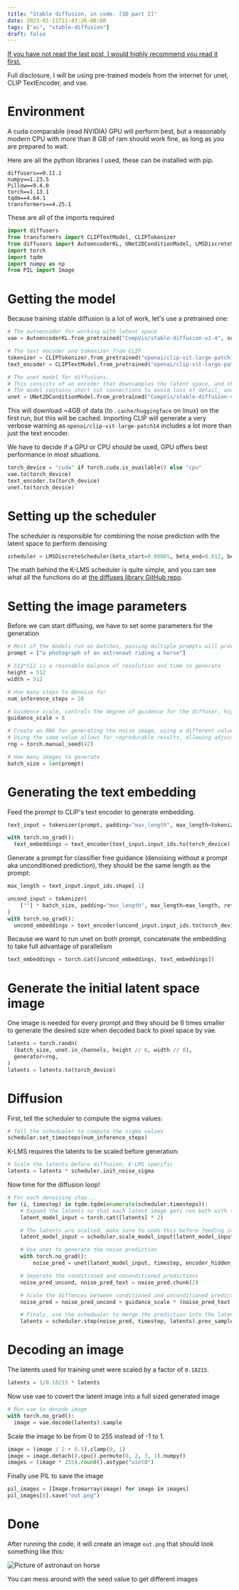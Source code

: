 ```yaml
---
title: "Stable diffusion, in code. [SD part 2]"
date: 2023-01-11T11:43:26-08:00
tags: ["ai", "stable-diffusion"]
draft: false
---
```


[If you have not read the last post, I would highly recommend you read it first.](../how_does_stable_diffusion_work/)

Full disclosure, I will be using pre-trained models from the internet for unet, CLIP TextEncoder, and vae.

# Environment

A cuda comparable (read NVIDIA) GPU will perform best, but a reasonably modern CPU with more than 8 GB of ram should work fine, as long as you are prepared to wait.

Here are all the python libraries I used, these can be installed with pip.

```
diffusers==0.11.1
numpy==1.23.5
Pillow==9.4.0
torch==1.13.1
tqdm==4.64.1
transformers==4.25.1
```

These are all of the imports required

```py
import diffusers
from transformers import CLIPTextModel, CLIPTokenizer
from diffusers import AutoencoderKL, UNet2DConditionModel, LMSDiscreteScheduler
import torch
import tqdm
import numpy as np
from PIL import Image
```

# Getting the model

Because training stable diffusion is a lot of work, let's use a pretrained one:

```py
# The autoencoder for working with latent space
vae = AutoencoderKL.from_pretrained("CompVis/stable-diffusion-v1-4", subfolder="vae")

# The text encoder and tokenizer from CLIP
tokenizer = CLIPTokenizer.from_pretrained("openai/clip-vit-large-patch14")
text_encoder = CLIPTextModel.from_pretrained("openai/clip-vit-large-patch14")

# The unet model for diffusions.
# This consists of an encoder that downsamples the latent space, and then reverses the process.
# The model contains short cut connections to avoid loss of detail, and uses cross attention to include the text embeddigns
unet = UNet2DConditionModel.from_pretrained("CompVis/stable-diffusion-v1-4", subfolder="unet")
```

This will download ~4GB of data (to ``.cache/huggingface`` on linux) on the first run, but this will be cached.
Importing CLIP will generate a very verbose warning as ``openai/clip-vit-large-patch14`` includes a lot more than just the text encoder.

We have to decide if a GPU or CPU should be used, GPU offers best performance in most situations.

```py
torch_device = "cuda" if torch.cuda.is_available() else "cpu"
vae.to(torch_device)
text_encoder.to(torch_device)
unet.to(torch_device)
```

# Setting up the scheduler

The scheduler is responsible for combining the noise prediction with the latent space to perform denoising

```py
scheduler = LMSDiscreteScheduler(beta_start=0.00085, beta_end=0.012, beta_schedule="scaled_linear", num_train_timesteps=1000)
```

The math behind the K-LMS scheduler is quite simple, and you can see what all the functions do at [the diffuses library GitHub repo](https://github.com/huggingface/diffusers/blob/main/src/diffusers/schedulers/scheduling_lms_discrete.py).

# Setting the image parameters

Before we can start diffusing, we have to set some parameters for the generation

```py
# Most of the models run on batches, passing multiple prompts will provide multiple images.
prompt = ["a photograph of an astronaut riding a horse"]

# 512*512 is a resonable balance of resolution and time to generate
height = 512                        
width = 512                         

# How many steps to denoise for
num_inference_steps = 20       

# Guidence scale, controls the degree of guidence for the diffuser, higher values more closely follow the prompt, but are less creative
guidance_scale = 8

# Create an RNG for generating the noise image, using a different value to get a different image
# Using the same value allows for reproducable results, allowing adjustment of the prompt.
rng = torch.manual_seed(42)

# How many images to generate
batch_size = len(prompt)
```

# Generating the text embedding

Feed the prompt to CLIP's text encoder to generate embedding.

```py
text_input = tokenizer(prompt, padding="max_length", max_length=tokenizer.model_max_length, truncation=True, return_tensors="pt")

with torch.no_grad():
  text_embeddings = text_encoder(text_input.input_ids.to(torch_device))[0]

```
Generate a prompt for classifier free guidance (denoising without a prompt aka unconditioned prediction), they should be the same length as the prompt:

```py
max_length = text_input.input_ids.shape[-1]

uncond_input = tokenizer(
    [""] * batch_size, padding="max_length", max_length=max_length, return_tensors="pt"
)
with torch.no_grad():
  uncond_embeddings = text_encoder(uncond_input.input_ids.to(torch_device))[0] 
```

Because we want to run unet on both prompt, concatenate the embedding to take full advantage of parallelism

```py
text_embeddings = torch.cat([uncond_embeddings, text_embeddings])
```

# Generate the initial latent space image

One image is needed for every prompt and they should be 8 times smaller to generate the desired size when decoded back to pixel space by vae.

```py
latents = torch.randn(
  (batch_size, unet.in_channels, height // 8, width // 8),
  generator=rng,
)
latents = latents.to(torch_device)
```

# Diffusion

First, tell the scheduler to compute the sigma values:

```py
# Tell the schedualer to compute the sigma values
scheduler.set_timesteps(num_inference_steps)
```

K-LMS requires the latents to be scaled before generation:

```py
# Scale the latents before diffusion, K-LMS specific
latents = latents * scheduler.init_noise_sigma
```

Now time for the diffusion loop!

```py
# For each denoising step...
for (i, timestep) in tqdm.tqdm(enumerate(scheduler.timesteps)):
    # Expand the latents so that each latent image gets run both with the prompt and the uncond_embeddings
    latent_model_input = torch.cat([latents] * 2)

    # The latents are scalled, make sure to undo this before feeding into unet.
    latent_model_input = scheduler.scale_model_input(latent_model_input, timestep)

    # Use unet to generate the noise prediction
    with torch.no_grad():
        noise_pred = unet(latent_model_input, timestep, encoder_hidden_states=text_embeddings).sample

    # Seperate the conditioned and unconditioned predictions
    noise_pred_uncond, noise_pred_text = noise_pred.chunk(2)

    # Scale the diffences between conditioned and unconditioned prediction by the guidence scale
    noise_pred = noise_pred_uncond + guidance_scale * (noise_pred_text - noise_pred_uncond)

    # Finaly, use the schedualer to merge the prediction into the latent space
    latents = scheduler.step(noise_pred, timestep, latents).prev_sample
```

# Decoding an image

The latents used for training unet were scaled by a factor of ``0.18215``.

```py
latents = 1/0.18215 * latents
```

Now use vae to covert the latent image into a full sized generated image

```py
# Run vae to decode image
with torch.no_grad():
  image = vae.decode(latents).sample
```

Scale the image to be from 0 to 255 instead of -1 to 1.

```py
image = (image / 2 + 0.5).clamp(0, 1)
image = image.detach().cpu().permute(0, 2, 3, 1).numpy()
images = (image * 255).round().astype("uint8")
```

Finally use PIL to save the image

```py
pil_images = [Image.fromarray(image) for image in images]
pil_images[0].save("out.png")
```

# Done
After running the code, it will create an image ``out.png`` that should look something like this:

![Picture of astronaut on horse](out.png)

You can mess around with the seed value to get different images
